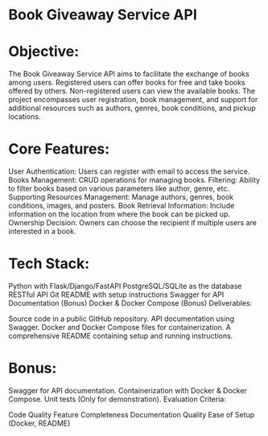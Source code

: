 # Book Giveaway Service API

# Objective:
The Book Giveaway Service API aims to facilitate the exchange of books among users. Registered users can offer books for free and take books offered by others. Non-registered users can view the available books. The project encompasses user registration, book management, and support for additional resources such as authors, genres, book conditions, and pickup locations.

# Core Features:

User Authentication: Users can register with email to access the service.
Books Management: CRUD operations for managing books.
Filtering: Ability to filter books based on various parameters like author, genre, etc.
Supporting Resources Management: Manage authors, genres, book conditions, images, and posters.
Book Retrieval Information: Include information on the location from where the book can be picked up.
Ownership Decision: Owners can choose the recipient if multiple users are interested in a book.

# Tech Stack:

Python with Flask/Django/FastAPI
PostgreSQL/SQLite as the database
RESTful API
Git
README with setup instructions
Swagger for API Documentation (Bonus)
Docker & Docker Compose (Bonus)
Deliverables:

Source code in a public GitHub repository.
API documentation using Swagger.
Docker and Docker Compose files for containerization.
A comprehensive README containing setup and running instructions.

# Bonus:

Swagger for API documentation.
Containerization with Docker & Docker Compose.
Unit tests (Only for demonstration).
Evaluation Criteria:

Code Quality
Feature Completeness
Documentation Quality
Ease of Setup (Docker, README)
